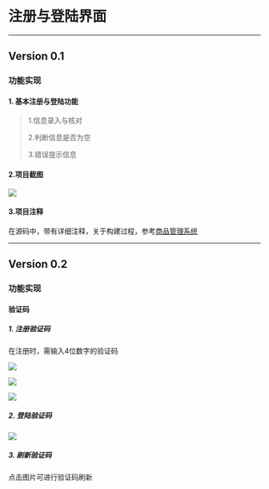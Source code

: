 # 注册与登陆界面
***
## Version 0.1

### 功能实现

#### 1. 基本注册与登陆功能

>1.信息录入与核对
>
>2.判断信息是否为空
>
>3.错误提示信息

#### 2.项目截图

![](http://upload-images.jianshu.io/upload_images/3426615-6223657154c202de.jpg?imageMogr2/auto-orient/strip%7CimageView2/2/w/1240)

#### 3.项目注释

在源码中，带有详细注释，关于构建过程，参考[商品管理系统](https://github.com/lihanxiang/ProductManagement)

***

## Version 0.2

### 功能实现

#### 验证码

##### 1. 注册验证码

在注册时，需输入4位数字的验证码

![](http://upload-images.jianshu.io/upload_images/3426615-8697d8878b047c3c.PNG?imageMogr2/auto-orient/strip%7CimageView2/2/w/1240)

![](http://upload-images.jianshu.io/upload_images/3426615-fc3b738b856cd7f2.PNG?imageMogr2/auto-orient/strip%7CimageView2/2/w/1240)

![](http://upload-images.jianshu.io/upload_images/3426615-d9a2dcf9d0a98530.PNG?imageMogr2/auto-orient/strip%7CimageView2/2/w/1240)

##### 2. 登陆验证码

![](http://upload-images.jianshu.io/upload_images/3426615-8e434b1db863911f.PNG?imageMogr2/auto-orient/strip%7CimageView2/2/w/1240)

##### 3. 刷新验证码

点击图片可进行验证码刷新
